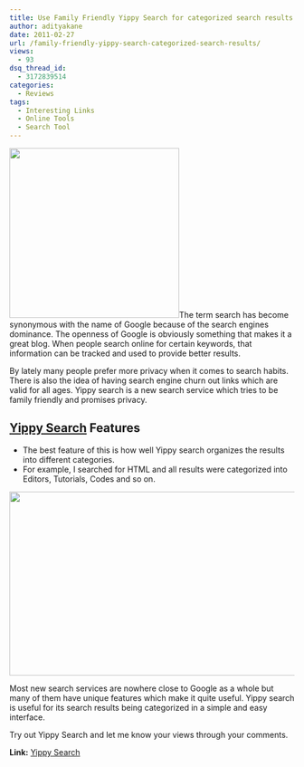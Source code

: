 ```yaml
---
title: Use Family Friendly Yippy Search for categorized search results
author: adityakane
date: 2011-02-27
url: /family-friendly-yippy-search-categorized-search-results/
views:
  - 93
dsq_thread_id:
  - 3172839514
categories:
  - Reviews
tags:
  - Interesting Links
  - Online Tools
  - Search Tool
---
```

[<img class="alignright size-full wp-image-38435" title="Yippy_search" src="http://cdn.devilsworkshop.org/files/2011/02/Yippy_search.png" alt="" width="300" height="300" />][1]The term search has become synonymous with the name of Google because of the search engines dominance. The openness of Google is obviously something that makes it a great blog. When people search online for certain keywords, that information can be tracked and used to provide better results.

By lately many people prefer more privacy when it comes to search habits. There is also the idea of having search engine churn out links which are valid for all ages. Yippy search is a new search service which tries to be family friendly and promises privacy.

## <a href="http://yippy.com/" onclick="_gaq.push(['_trackEvent', 'outbound-article', 'http://yippy.com/', 'Yippy Search']);" target="_blank">Yippy Search</a> Features

  * The best feature of this is how well Yippy search organizes the results into different categories.
  * For example, I searched for HTML and all results were categorized into Editors, Tutorials, Codes and so on.

[<img class="alignnone size-full wp-image-38437" title="Yippy_search_results" src="http://cdn.devilsworkshop.org/files/2011/02/Yippy_search_results.png" alt="" width="550" height="325" />][2]

Most new search services are nowhere close to Google as a whole but many of them have unique features which make it quite useful. Yippy search is useful for its search results being categorized in a simple and easy interface.

Try out Yippy Search and let me know your views through your comments.

**Link:** <a href="http://yippy.com/" onclick="_gaq.push(['_trackEvent', 'outbound-article', 'http://yippy.com/', 'Yippy Search']);" target="_blank">Yippy Search</a>

 [1]: http://cdn.devilsworkshop.org/files/2011/02/Yippy_search.png
 [2]: http://cdn.devilsworkshop.org/files/2011/02/Yippy_search_results.png
